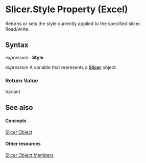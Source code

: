 
# Slicer.Style Property (Excel)

Returns or sets the style currently applied to the specified slicer. Read/write.


## Syntax

 _expression_ . **Style**

 _expression_ A variable that represents a **[Slicer](577be0f6-4eda-0093-8899-097f3c900383.md)** object.


### Return Value

Variant


## See also


#### Concepts


[Slicer Object](577be0f6-4eda-0093-8899-097f3c900383.md)
#### Other resources


[Slicer Object Members](09f1983a-5f7a-1707-c979-c5c27143ad73.md)
